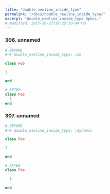 ```yaml
---
title: "double_newline_inside_type"
permalink: "/docs/double_newline_inside_type/"
excerpt: "double_newline_inside_type Specs."
# modified: 2017-10-27T16:25:30-04:00
---
```

### 306. unnamed
```ruby
# BEFORE
#~# double_newline_inside_type: :no

class Foo

1

end
```
```ruby
# AFTER
class Foo
  1
end
```
### 307. unnamed
```ruby
# BEFORE
#~# double_newline_inside_type: :dynamic

class Foo

1

end
```
```ruby
# AFTER
class Foo

  1

end
```
